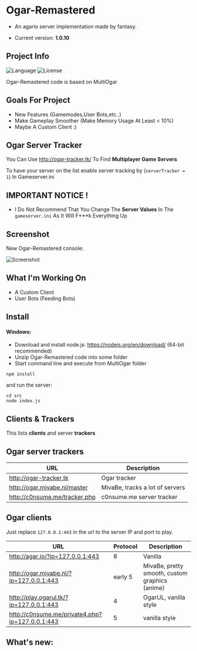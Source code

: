 # Ogar-Remastered
* An agario server implementation made by fantasy.

* Current version: **1.0.10**

## Project Info
![Language](https://img.shields.io/badge/language-node.js-yellow.svg)
![License](https://img.shields.io/badge/Development%20Status-Active%20Development-brightgreen.svg)

Ogar-Remastered code is based on MultiOgar  


## Goals For Project

* New Features (Gamemodes,User Bots,etc..)
* Make Gameplay Smoother (Make Memory Usage At Least < 10%)
* Maybe A Custom Client :)

## Ogar Server Tracker

You Can Use http://ogar-tracker.tk/ To Find **Multiplayer Game Servers**

To have your server on the list enable server tracking by (`serverTracker = 1`) In Gameserver.ini

## IMPORTANT NOTICE !
* I Do Not Recommend That You Change The **Server Values** In The `gameserver.ini` As It Will F***k Everything Up

## Screenshot

New Ogar-Remastered console:

![Screenshot](https://i.imgur.com/vxBml1G.png)

 

## What I'm Working On 

* A Custom Client 
* User Bots (Feeding Bots)

## Install

#### Windows:
* Download and install node.js: https://nodejs.org/en/download/ (64-bit recommended)
* Unzip Ogar-Remastered code into some folder
* Start command line and execute from MultiOgar folder
```
npm install
```
and run the server:
```
cd src
node index.js
```

## Clients & Trackers

This lists **clients** and server **trackers**

## Ogar server trackers


URL | Description
--- | ---
http://ogar-tracker.tk | Ogar tracker
http://ogar.mivabe.nl/master | MivaBe, tracks a lot of servers
http://c0nsume.me/tracker.php | c0nsume.me server tracker


## Ogar clients
Just replace `127.0.0.1:443` in the url to the server IP and port to play.

URL | Protocol | Description
--- | --- | ---
http://agar.io/?ip=127.0.0.1:443 | 8 | Vanilla
http://ogar.mivabe.nl/?ip=127.0.0.1:443 | early 5 | MivaBe, pretty smooth, custom graphics (anime)
http://play.ogarul.tk/?ip=127.0.0.1:443 | 4 | OgarUL, vanilla style
http://c0nsume.me/private4.php?ip=127.0.0.1:443 | 5 | vanilla style



## What's new:

